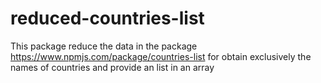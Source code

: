 # reduced-countries-list
This package reduce the data in the package https://www.npmjs.com/package/countries-list for obtain exclusively the names of countries and provide an list in an array

